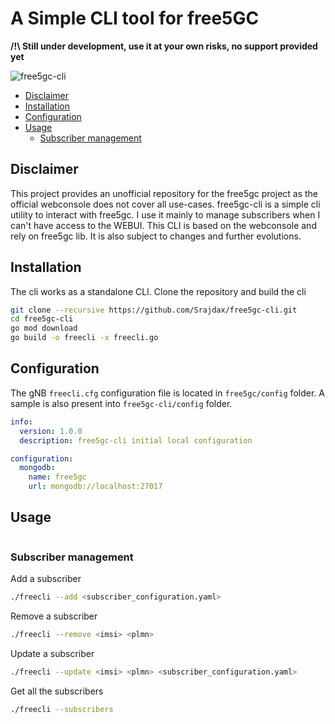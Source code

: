 # A Simple CLI tool for free5GC

**/!\ Still under development, use it at your own risks, no support provided yet**

![free5gc-cli](https://img.shields.io/badge/Golang-free5cli-blue?logo=go)

- [Disclaimer](#disclaimer)
- [Installation](#installation)
- [Configuration](#configuration)
- [Usage](#usage)
  - [Subscriber management](#subscriber-management)

## Disclaimer

This project provides an unofficial repository for the free5gc project as the official webconsole does not cover all use-cases. free5gc-cli is a simple cli utility to interact with free5gc. I use it mainly to manage subscribers when I can't have access to the WEBUI. This CLI is based on the webconsole and rely on free5gc lib. It is also subject to changes and further evolutions.

## Installation

The cli works as a standalone CLI. Clone the repository and build the cli

``` bash
git clone --recursive https://github.com/Srajdax/free5gc-cli.git
cd free5gc-cli
go mod download
go build -o freecli -x freecli.go
```

## Configuration

The gNB `freecli.cfg` configuration file is located in `free5gc/config` folder. A sample is also present into `free5gc-cli/config` folder.

``` yaml
info:
  version: 1.0.0
  description: free5gc-cli initial local configuration

configuration:
  mongodb:
    name: free5gc
    url: mongodb://localhost:27017
```

## Usage

``` bash

```

### Subscriber management

Add a subscriber

```bash
./freecli --add <subscriber_configuration.yaml>
```

Remove a subscriber

```bash
./freecli --remove <imsi> <plmn>
```

Update a subscriber

```bash
./freecli --update <imsi> <plmn> <subscriber_configuration.yaml>
```

Get all the subscribers

```bash
./freecli --subscribers
```